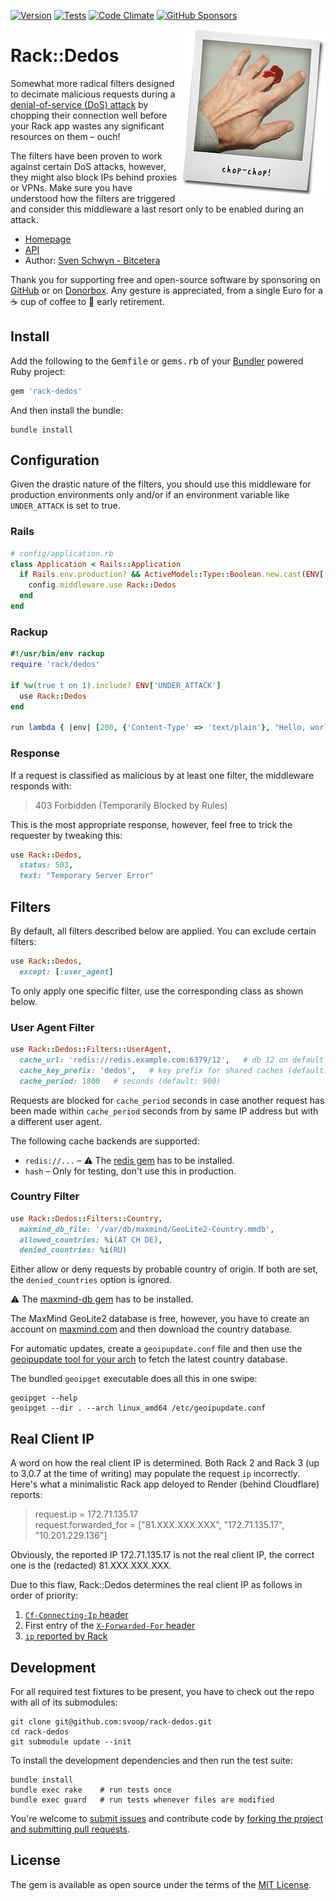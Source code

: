 [![Version](https://img.shields.io/gem/v/rack-dedos.svg?style=flat)](https://rubygems.org/gems/rack-dedos)
[![Tests](https://img.shields.io/github/actions/workflow/status/svoop/rack-dedos/test.yml?style=flat&label=tests)](https://github.com/svoop/rack-dedos/actions?workflow=Test)
[![Code Climate](https://img.shields.io/codeclimate/maintainability/svoop/rack-dedos.svg?style=flat)](https://codeclimate.com/github/svoop/rack-dedos/)
[![GitHub Sponsors](https://img.shields.io/github/sponsors/svoop.svg)](https://github.com/sponsors/svoop)

<img src="https://github.com/svoop/rack-dedos/raw/main/doc/chop-chop.png" alt="chop-chop" align="right">

# Rack::Dedos

Somewhat more radical filters designed to decimate malicious requests during a [denial-of-service (DoS) attack](https://en.wikipedia.org/wiki/Denial-of-service_attack) by chopping their connection well before your Rack app wastes any significant resources on them – ouch!

The filters have been proven to work against certain DoS attacks, however, they might also block IPs behind proxies or VPNs. Make sure you have understood how the filters are triggered and consider this middleware a last resort only to be enabled during an attack.

* [Homepage](https://github.com/svoop/rack-dedos)
* [API](https://www.rubydoc.info/gems/rack-dedos)
* Author: [Sven Schwyn - Bitcetera](https://bitcetera.com)

Thank you for supporting free and open-source software by sponsoring on [GitHub](https://github.com/sponsors/svoop) or on [Donorbox](https://donorbox.com/bitcetera). Any gesture is appreciated, from a single Euro for a ☕️ cup of coffee to 🍹 early retirement.

## Install

Add the following to the <tt>Gemfile</tt> or <tt>gems.rb</tt> of your [Bundler](https://bundler.io) powered Ruby project:

```ruby
gem 'rack-dedos'
```

And then install the bundle:

```
bundle install
```

## Configuration

Given the drastic nature of the filters, you should use this middleware for production environments only and/or if an environment variable like `UNDER_ATTACK` is set to true.

### Rails

```ruby
# config/application.rb
class Application < Rails::Application
  if Rails.env.production? && ActiveModel::Type::Boolean.new.cast(ENV['UNDER_ATTACK'])
    config.middleware.use Rack::Dedos
  end
end
```

### Rackup

```ruby
#!/usr/bin/env rackup
require 'rack/dedos'

if %w(true t on 1).include? ENV['UNDER_ATTACK']
  use Rack::Dedos
end

run lambda { |env| [200, {'Content-Type' => 'text/plain'}, "Hello, world!\n"] }
```

### Response

If a request is classified as malicious by at least one filter, the middleware responds with:

> 403 Forbidden (Temporarily Blocked by Rules)

This is the most appropriate response, however, feel free to trick the requester by tweaking this:

```ruby
use Rack::Dedos,
  status: 503,
  text: "Temporary Server Error"
```

## Filters

By default, all filters described below are applied. You can exclude certain filters:

```ruby
use Rack::Dedos,
  except: [:user_agent]
```

To only apply one specific filter, use the corresponding class as shown below.

### User Agent Filter

```ruby
use Rack::Dedos::Filters::UserAgent,
  cache_url: 'redis://redis.example.com:6379/12',   # db 12 on default port
  cache_key_prefix: 'dedos',   # key prefix for shared caches (default: nil)
  cache_period: 1800   # seconds (default: 900)
```

Requests are blocked for `cache_period` seconds in case another request has been made within `cache_period` seconds from by same IP address but with a different user agent.

The following cache backends are supported:

* `redis://...` – ⚠️ The [redis gem](https://rubygems.org/gems/redis) has to be installed.
* `hash` – Only for testing, don't use this in production.

### Country Filter

```ruby
use Rack::Dedos::Filters::Country,
  maxmind_db_file: '/var/db/maxmind/GeoLite2-Country.mmdb',
  allowed_countries: %i(AT CH DE),
  denied_countries: %i(RU)
```

Either allow or deny requests by probable country of origin. If both are set, the `denied_countries` option is ignored.

⚠️ The [maxmind-db gem](https://rubygems.org/gems/maxmind-db) has to be installed.

The MaxMind GeoLite2 database is free, however, you have to create an account on [maxmind.com](https://www.maxmind.com) and then download the country database.

For automatic updates, create a `geoipupdate.conf` file and then use the [geoipupdate tool for your arch](https://github.com/maxmind/geoipupdate/releases) to fetch the latest country database.

The bundled `geoipget` executable does all this in one swipe:

```
geoipget --help
geoipget --dir . --arch linux_amd64 /etc/geoipupdate.conf
```

## Real Client IP

A word on how the real client IP is determined. Both Rack 2 and Rack 3 (up to 3.0.7 at the time of writing) may populate the request `ip` incorrectly. Here's what a minimalistic Rack app deloyed to Render (behind Cloudflare) reports:

> request.ip = 172.71.135.17<br>
> request.forwarded_for = ["81.XXX.XXX.XXX", "172.71.135.17", "10.201.229.136"]

Obviously, the reported IP 172.71.135.17 is not the real client IP, the correct one is the (redacted) 81.XXX.XXX.XXX.

Due to this flaw, Rack::Dedos determines the real client IP as follows in order of priority:

1. [`Cf-Connecting-Ip` header](https://developers.cloudflare.com/fundamentals/get-started/reference/http-request-headers/#cf-connecting-ip)
2. First entry of the [`X-Forwarded-For` header](https://developer.mozilla.org/en-US/docs/Web/HTTP/Headers/X-Forwarded-For)
3. [`ip` reported by Rack](https://github.com/rack/rack/blob/main/lib/rack/request.rb)

## Development

For all required test fixtures to be present, you have to check out the repo
with all of its submodules:

```
git clone git@github.com:svoop/rack-dedos.git
cd rack-dedos
git submodule update --init
```

To install the development dependencies and then run the test suite:

```
bundle install
bundle exec rake    # run tests once
bundle exec guard   # run tests whenever files are modified
```

You're welcome to [submit issues](https://github.com/svoop/rack-dedos/issues) and contribute code by [forking the project and submitting pull requests](https://docs.github.com/en/get-started/quickstart/fork-a-repo).

## License

The gem is available as open source under the terms of the [MIT License](http://opensource.org/licenses/MIT).
